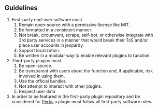 ## Guidelines

1. First-party end-user software must
    1. Remain open-source with a permissive license like MIT.
    2. Be formatted in a consistent manner.
    3. Not break, circumvent, scrape, self-bot, or otherwise integrate with 3rd party services in a manner that would break their ToS and/or place user accounts in jeopardy.
    4. Support localization.
    5. Be written in a modular way to enable relevant plugins to function.
2. Third-party plugins must
    1. Be open-source.
    2. Be transparent with users about the function and, if applicable, risk involved in using them.
    3. Use the official bundler.
    4. Not attempt to interact with other plugins.
    5. Respect user data 
3. In order to be featured in the first-party plugin repository and be considered for [Perks]() a plugin must follow all first-party software rules.
